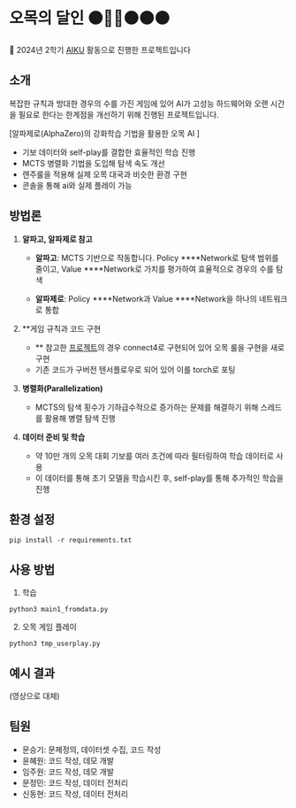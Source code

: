 # 오목의 달인 ⚫👩‍🦲⚫⚫⚫

📢 2024년 2학기 [AIKU](https://github.com/AIKU-Official) 활동으로 진행한 프로젝트입니다

## 소개

복잡한 규칙과 방대한 경우의 수를 가진 게임에 있어 AI가 고성능 하드웨어와 오랜 시간을 필요로 한다는 한계점을 개선하기 위해 진행된 프로젝트입니다.

[알파제로(AlphaZero)의 강화학습 기법을 활용한 오목 AI ]

- 기보 데이터와 self-play를 결합한 효율적인 학습 진행
- MCTS 병렬화 기법을 도입해 탐색 속도 개선
- 렌주룰을 적용해 실제 오목 대국과 비슷한 환경 구현
- 콘솔을 통해 ai와 실제 플레이 가능

## 방법론

1. **알파고, 알파제로 참고**
    - **알파고**: MCTS 기반으로 작동합니다. Policy ****Network로 탐색 범위를 줄이고,  Value ****Network로 가치를 평가하여 효율적으로 경우의 수를 탐색
    
    - **알파제로**: Policy ****Network과 Value ****Network을 하나의 네트워크로 통합
    
2. **게임 규칙과 코드 구현
    - ** 참고한 [프로젝트](https://github.com/AppliedDataSciencePartners/DeepReinforcementLearning)의 경우 connect4로 구현되어 있어 오목 룰을 구현을 새로 구현
    - 기존 코드가 구버전 텐서플로우로 되어 있어 이를 torch로 포팅
3. **병렬화(Parallelization)**
    
    - MCTS의 탐색 횟수가 기하급수적으로 증가하는 문제를 해결하기 위해 스레드를 활용해 병렬 탐색 진행
    
4. **데이터 준비 및 학습**
    
    - 약 10만 개의 오목 대회 기보를 여러 조건에 따라 필터링하여 학습 데이터로 사용
    - 이 데이터를 통해 초기 모델을 학습시킨 후, self-play를 통해 추가적인 학습을 진행

## 환경 설정

```
pip install -r requirements.txt
```

## 사용 방법

1. 학습

```
python3 main1_fromdata.py
```

2. 오목 게임 플레이

```
python3 tmp_userplay.py
```

## 예시 결과

(영상으로 대체)

## 팀원

- 문승기: 문제정의, 데이터셋 수집, 코드 작성
- 윤혜원: 코드 작성, 데모 개발
- 임주원: 코드 작성, 데모 개발
- 문정민: 코드 작성, 데이터 전처리
- 신동현: 코드 작성, 데이터 전처리
